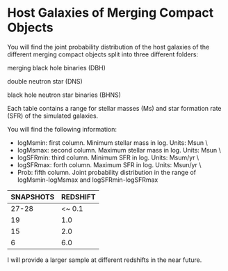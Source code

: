 # **Host Galaxies of Merging Compact Objects**

You will find the joint probability distribution of the host galaxies of the different merging compact objects split into three different folders:

merging black hole binaries (DBH)

double neutron star (DNS) 

black hole neutron star binaries (BHNS)

Each table contains a range for stellar masses (Ms) and star formation rate (SFR) of the simulated galaxies.

You will find the following information:

- logMsmin: first column. Minimum stellar mass in log. Units: Msun \\
- logMsmax: second column. Maximum stellar mass in log. Units: Msun \\
- logSFRmin: third column. Minimum SFR in log. Units: Msum/yr \\
- logSFRmax: forth column. Maximum SFR in log. Units: Msun/yr \\
- Prob: fifth column. Joint probability distribution in the range of logMsmin-logMsmax and logSFRmin-logSFRmax 




| SNAPSHOTS     | REDSHIFT      |
| ------------- | ------------- |
| 27-28         | <~ 0.1        |
| 19            | 1.0           |
| 15            | 2.0           |
| 6             | 6.0           |




I will provide a larger sample at different redshifts in the near future.


